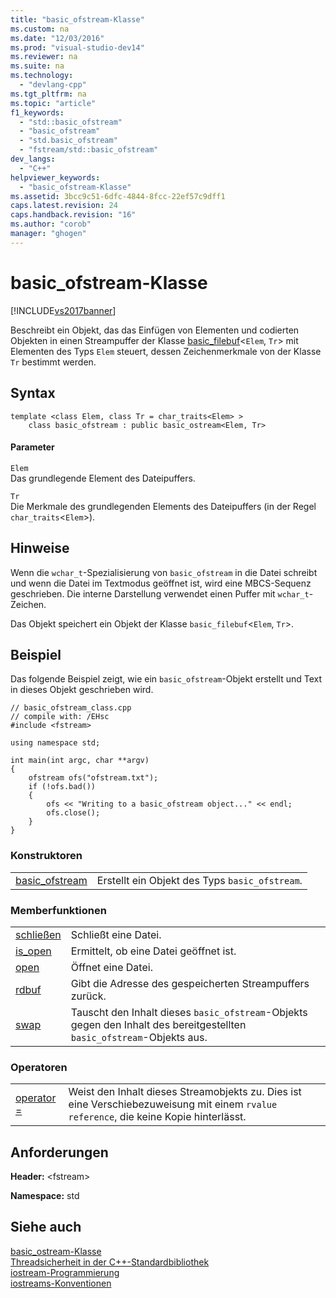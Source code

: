```yaml
---
title: "basic_ofstream-Klasse"
ms.custom: na
ms.date: "12/03/2016"
ms.prod: "visual-studio-dev14"
ms.reviewer: na
ms.suite: na
ms.technology: 
  - "devlang-cpp"
ms.tgt_pltfrm: na
ms.topic: "article"
f1_keywords: 
  - "std::basic_ofstream"
  - "basic_ofstream"
  - "std.basic_ofstream"
  - "fstream/std::basic_ofstream"
dev_langs: 
  - "C++"
helpviewer_keywords: 
  - "basic_ofstream-Klasse"
ms.assetid: 3bcc9c51-6dfc-4844-8fcc-22ef57c9dff1
caps.latest.revision: 24
caps.handback.revision: "16"
ms.author: "corob"
manager: "ghogen"
---
```

# basic_ofstream-Klasse
[!INCLUDE[vs2017banner](../assembler/inline/includes/vs2017banner.md)]

Beschreibt ein Objekt, das das Einfügen von Elementen und codierten Objekten in einen Streampuffer der Klasse [basic\_filebuf](../standard-library/basic-filebuf-class.md)\<`Elem`, `Tr`\> mit Elementen des Typs `Elem` steuert, dessen Zeichenmerkmale von der Klasse `Tr` bestimmt werden.  
  
## Syntax  
  
```  
template <class Elem, class Tr = char_traits<Elem> >  
    class basic_ofstream : public basic_ostream<Elem, Tr>  
```  
  
#### Parameter  
 `Elem`  
 Das grundlegende Element des Dateipuffers.  
  
 `Tr`  
 Die Merkmale des grundlegenden Elements des Dateipuffers \(in der Regel `char_traits`\<`Elem`\>\).  
  
## Hinweise  
 Wenn die `wchar_t`\-Spezialisierung von `basic_ofstream` in die Datei schreibt und wenn die Datei im Textmodus geöffnet ist, wird eine MBCS\-Sequenz geschrieben.  Die interne Darstellung verwendet einen Puffer mit `wchar_t`\-Zeichen.  
  
 Das Objekt speichert ein Objekt der Klasse `basic_filebuf`\<`Elem`, `Tr`\>.  
  
## Beispiel  
 Das folgende Beispiel zeigt, wie ein `basic_ofstream`\-Objekt erstellt und Text in dieses Objekt geschrieben wird.  
  
```  
// basic_ofstream_class.cpp  
// compile with: /EHsc  
#include <fstream>  
  
using namespace std;  
  
int main(int argc, char **argv)  
{  
    ofstream ofs("ofstream.txt");  
    if (!ofs.bad())  
    {  
        ofs << "Writing to a basic_ofstream object..." << endl;  
        ofs.close();  
    }  
}  
```  
  
### Konstruktoren  
  
|||  
|-|-|  
|[basic\_ofstream](../Topic/basic_ofstream::basic_ofstream.md)|Erstellt ein Objekt des Typs `basic_ofstream`.|  
  
### Memberfunktionen  
  
|||  
|-|-|  
|[schließen](../Topic/basic_ofstream::close.md)|Schließt eine Datei.|  
|[is\_open](../Topic/basic_ofstream::is_open.md)|Ermittelt, ob eine Datei geöffnet ist.|  
|[open](../Topic/basic_ofstream::open.md)|Öffnet eine Datei.|  
|[rdbuf](../Topic/basic_ofstream::rdbuf.md)|Gibt die Adresse des gespeicherten Streampuffers zurück.|  
|[swap](../Topic/basic_ofstream::swap.md)|Tauscht den Inhalt dieses `basic_ofstream`\-Objekts gegen den Inhalt des bereitgestellten `basic_ofstream`\-Objekts aus.|  
  
### Operatoren  
  
|||  
|-|-|  
|[operator \=](../Topic/basic_ofstream::operator=.md)|Weist den Inhalt dieses Streamobjekts zu.  Dies ist eine Verschiebezuweisung mit einem `rvalue reference`, die keine Kopie hinterlässt.|  
  
## Anforderungen  
 **Header:** \<fstream\>  
  
 **Namespace:** std  
  
## Siehe auch  
 [basic\_ostream\-Klasse](../standard-library/basic-ostream-class.md)   
 [Threadsicherheit in der C\+\+\-Standardbibliothek](../standard-library/thread-safety-in-the-cpp-standard-library.md)   
 [iostream\-Programmierung](../standard-library/iostream-programming.md)   
 [iostreams\-Konventionen](../standard-library/iostreams-conventions.md)